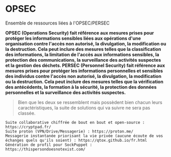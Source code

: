 # OPSEC
Ensemble de ressources liées à l'OPSEC/PERSEC

**OPSEC (Operations Security) fait référence aux mesures prises pour protéger les informations sensibles liées aux opérations d'une organisation contre l'accès non autorisé, la divulgation, la modification ou la destruction. Cela peut inclure des mesures telles que la classification des informations, la limitation de l'accès aux informations sensibles, la protection des communications, la surveillance des activités suspectes et la gestion des déchets.
PERSEC (Personnel Security) fait référence aux mesures prises pour protéger les informations personnelles et sensibles des individus contre l'accès non autorisé, la divulgation, la modification ou la destruction. Cela peut inclure des mesures telles que la vérification des antécédents, la formation à la sécurité, la protection des données personnelles et la surveillance des activités suspectes.**

> Bien que les deux se ressemblent mais possèdent bien chacun leurs caractéristiques, la suite de solutions qui va suivre ne sera pas classée.

```
Suite collaborative chiffrée de bout en bout et open-source : https://cryptpad.fr/ 
Suite proton (VPN/Drive/Messagerie) : https://proton.me/
Messagerie instantanée priorisant la vie privée (aucune écoute de vos échanges quels qu'ils soient) : https://qtox.github.io/fr.html
Génération de profil pour SockPuppet : https://thispersondoesnotexist.com/
```
